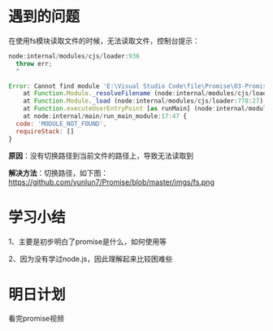 # 遇到的问题

在使用fs模块读取文件的时候，无法读取文件，控制台提示：

```js
node:internal/modules/cjs/loader:936
  throw err;
  ^

Error: Cannot find module 'E:\Visual Studio Code\file\Promise\03-Promise实践_fs模块.js'
    at Function.Module._resolveFilename (node:internal/modules/cjs/loader:933:15)
    at Function.Module._load (node:internal/modules/cjs/loader:778:27)
    at Function.executeUserEntryPoint [as runMain] (node:internal/modules/run_main:81:12)
    at node:internal/main/run_main_module:17:47 {
  code: 'MODULE_NOT_FOUND',
  requireStack: []
}
```

**原因**：没有切换路径到当前文件的路径上，导致无法读取到

**解决方法**：切换路径，如下图：
https://github.com/yunlun7/Promise/blob/master/imgs/fs.png


# 学习小结

1、主要是初步明白了promise是什么，如何使用等

 2、因为没有学过node.js，因此理解起来比较困难些



# 明日计划

看完promise视频
